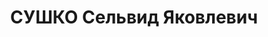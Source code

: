 ---
title: СУШКО Сельвид Яковлевич
description: 'Род. в 1900, Северо-Кавказский кр. В 1935 осужден ОСО НКВД СССР к 4
  годам ссылки в г. Туруханск.

  Арестован 30.08.1936. Обв.: к.-р. деятельность. Приговор: ВК ВС СССР, 18.04.1937
  – ВМН. Расстрелян 18.04.1937, в г. Красноярске.

  Реабилитирован ВК ВС СССР 08.02.1958'
---